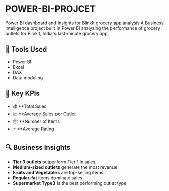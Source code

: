 # POWER-BI-PROJCET
Power BI dashboard and insights for BlinkIt grocery app analysis
A Business Intelligence project built in Power BI analyzing the performance of grocery outlets for Blinkit, India's last-minute grocery app.

## 🔧 Tools Used
- Power BI
- Excel
- DAX
- Data modeling

## 📌 Key KPIs
- 💰 **Total Sales
- 📈 **Average Sales per Outlet
- 📦 **Number of Items
- ⭐ **Average Rating

## 🔍 Business Insights
- **Tier 3 outlets** outperform Tier 1 in sales.
- **Medium-sized outlets** generate the most revenue.
- **Fruits and Vegetables** are top-selling items.
- **Regular-fat** items dominate sales.
- **Supermarket Type3** is the best performing outlet type.
